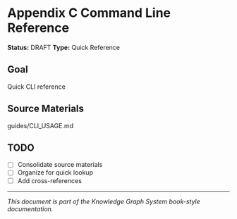 # Appendix C Command Line Reference

**Status:** DRAFT
**Type:** Quick Reference

## Goal

Quick CLI reference

## Source Materials

guides/CLI_USAGE.md

## TODO

- [ ] Consolidate source materials
- [ ] Organize for quick lookup
- [ ] Add cross-references

---

*This document is part of the Knowledge Graph System book-style documentation.*
